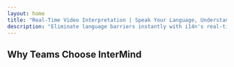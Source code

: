 ```yaml
---
layout: home
title: "Real-Time Video Interpretation | Speak Your Language, Understand All"
description: "Eliminate language barriers instantly with i14n's real-time video interpretation. Join meetings in your native language while everyone understands perfectly. Why learn a new language when technology can bridge the gap?"
---
```


<!-- text="**Invest in strategy, not vocabulary**. &nbsp; InterMind interprets while you innovate." -->
<!-- text="It’s Not Just Interpreting. It’s Interpreting with a Mind." -->
<!-- text="Save Your Mind, Let AI Do The Interpreting" -->
<!-- text="Why Train Your Mind When AI Can Interpret Everything?" -->
<!-- text="The Human Mind: Wasted on Interpreting in the AI Era" -->

<HeroSection
title="Live **Interpretation** Video Meetings"
text="Classrooms take years; InterMind delivers real-time understanding today, in every language.">
<NavButton to="./guide/what-is-intermind" buttonClass="brand" buttonLabel="Get Started" />
<AuthButton text="Sign In" buttonClass="alt" />
</HeroSection>

<FeatureBlock :card="{
  title: 'Speak Instantly in Over 100 Languages',
  details: 'InterMind enables every participant to speak their native language — naturally, in real time, and without subtitles or lag.',
    items: [
      '🎙️ Speak freely — be understood instantly.',
      '🧠 AI-powered interpretation captures tone, intent, and industry-specific terminology.',
      '🔄 Two-way, continuous, voice-to-voice interpretation with zero manual setup.',
    ],
  link: './guide/use-cases#instant-understanding',
  src: {
    light: '1.png',
    dark: '1.png',
    width: '80%'
  },
  inversion: false
}" />

<FeatureBlock :card="{
  title: 'The ‘Mind’ Behind the Interpretation',
  details: 'InterMind turns every multilingual call into clear, searchable knowledge.',
  items: [
    '🔍 Instantly search any content across past and current meetings. Ask questions naturally, get precise answers without reviewing recordings.',
    '✅ Never miss action items from any meeting. Our AI extracts tasks, owners and deadlines automatically from conversations.',
    '📝 AI meeting summaries deliver key points instantly in any language, keeping everyone aligned without manual note-taking.',
  ],
  link: './guide/use-cases#meeting-intelligence',
  src: {
    light: '2l.png',
    dark:  '2d.png',
    width: '80%'
  },
  inversion: true
}" />

<FeatureBlock :card="{
  title: 'Built for Serious Meetings — Not Just Talking',
  details: 'InterMind is a professional-grade video meeting platform, not a lightweight add-on or plugin.',
  items: [
    '🎙️ 1080p resolution, smart noise suppression, and focused voice pickup.',
    '🗓 Scheduling, moderation, demos, recording, and full calendar integration — all built in, ready to go.',
    '💬 Live transcripts, participant chat, and an AI assistant that keeps meetings productive.'
  ],
  link: './guide/features#video-platform',
  src: {
    light: '3l.png',
    dark: '3d.png',
    width: '80%'
  },
  inversion: false
}" />

<FeatureBlock
  :card="{
    title: 'Secure & Confidential by Design',
    details:
      'InterMind is built for conversations where trust matters. While we rely on best-in-class third-party infrastructure, **confidentiality is always in your hands**.',
    items: [
      '🌍 Region-based privacy — choose where your data is processed. We route all interpretation, storage, and analytics through infrastructure aligned with your compliance zone (e.g. EU, US, Asia).',
      '🔒 Private by default — InterMind itself **never** stores or uses your content for training, profiling, or third-party access.',
      '📜 Compliant by architecture — GDPR, CCPA, and UAE PDPL-ready, with full support for export and deletion rights.'
    ],
    link: './guide/security',
    src: {
      light: '4.png',
      dark: '4.png',
      width: '80%'
    },
    inversion: true
  }"
/>

## Why Teams Choose InterMind

<BenefitsList :features="[
  {
    // icon: '🧠',
    title: 'Understand Instantly — Speak Naturally',
    text: 'Real-time AI interpretation with zero friction. Participants speak their **native language** and hear others as if they shared the same tongue — with tone, nuance, and emotional fidelity fully preserved.'
  },
  {
    // icon: '🚀',
    title: 'Communication That Outpaces Language Learning',
    text: 'Skip the 2,000-hour journey to fluency. InterMind delivers **professional-grade multilingual communication** instantly — no training required.'
  },
  {
    // icon: '🌐',
    title: 'Speak Across 132 Languages — Without Thinking About It',
    text: 'No language selection. No interpreter coordination. InterMind **detects, adapts, and interprets** automatically — as if the barrier never existed.'
  },
  // {
  //   // icon: '🎯',
  //   title: 'AI That Thinks in Context, Not in Phrases',
  //   text: 'Enterprise-grade interpretation that understands context, speaker intent, and terminology — even in **legal, medical, or technical domains**.'
  // }
]" />
